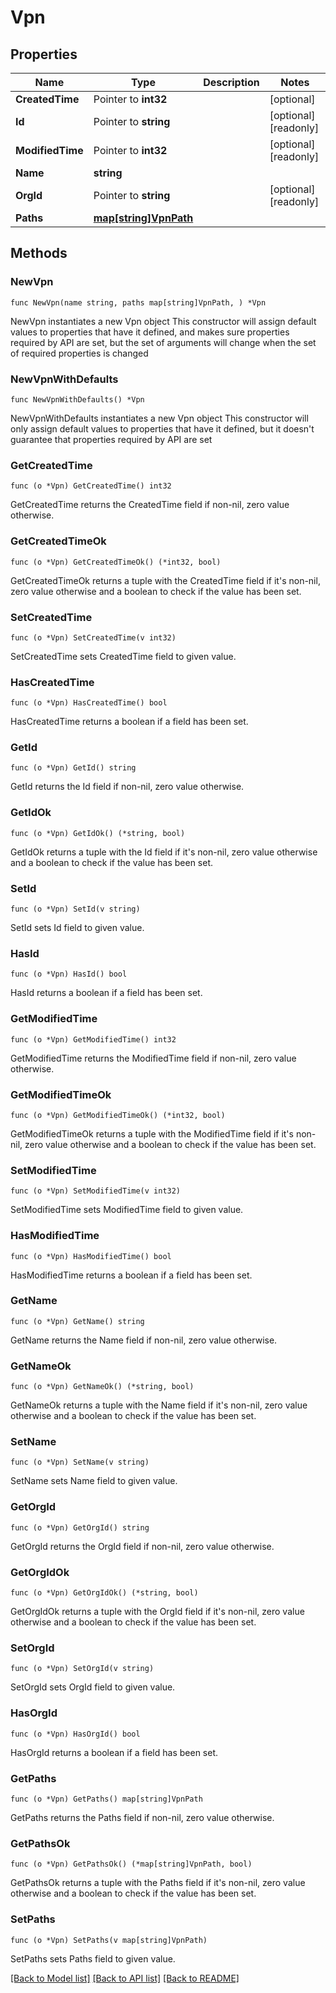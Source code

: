 # Vpn

## Properties

Name | Type | Description | Notes
------------ | ------------- | ------------- | -------------
**CreatedTime** | Pointer to **int32** |  | [optional] 
**Id** | Pointer to **string** |  | [optional] [readonly] 
**ModifiedTime** | Pointer to **int32** |  | [optional] [readonly] 
**Name** | **string** |  | 
**OrgId** | Pointer to **string** |  | [optional] [readonly] 
**Paths** | [**map[string]VpnPath**](VpnPath.md) |  | 

## Methods

### NewVpn

`func NewVpn(name string, paths map[string]VpnPath, ) *Vpn`

NewVpn instantiates a new Vpn object
This constructor will assign default values to properties that have it defined,
and makes sure properties required by API are set, but the set of arguments
will change when the set of required properties is changed

### NewVpnWithDefaults

`func NewVpnWithDefaults() *Vpn`

NewVpnWithDefaults instantiates a new Vpn object
This constructor will only assign default values to properties that have it defined,
but it doesn't guarantee that properties required by API are set

### GetCreatedTime

`func (o *Vpn) GetCreatedTime() int32`

GetCreatedTime returns the CreatedTime field if non-nil, zero value otherwise.

### GetCreatedTimeOk

`func (o *Vpn) GetCreatedTimeOk() (*int32, bool)`

GetCreatedTimeOk returns a tuple with the CreatedTime field if it's non-nil, zero value otherwise
and a boolean to check if the value has been set.

### SetCreatedTime

`func (o *Vpn) SetCreatedTime(v int32)`

SetCreatedTime sets CreatedTime field to given value.

### HasCreatedTime

`func (o *Vpn) HasCreatedTime() bool`

HasCreatedTime returns a boolean if a field has been set.

### GetId

`func (o *Vpn) GetId() string`

GetId returns the Id field if non-nil, zero value otherwise.

### GetIdOk

`func (o *Vpn) GetIdOk() (*string, bool)`

GetIdOk returns a tuple with the Id field if it's non-nil, zero value otherwise
and a boolean to check if the value has been set.

### SetId

`func (o *Vpn) SetId(v string)`

SetId sets Id field to given value.

### HasId

`func (o *Vpn) HasId() bool`

HasId returns a boolean if a field has been set.

### GetModifiedTime

`func (o *Vpn) GetModifiedTime() int32`

GetModifiedTime returns the ModifiedTime field if non-nil, zero value otherwise.

### GetModifiedTimeOk

`func (o *Vpn) GetModifiedTimeOk() (*int32, bool)`

GetModifiedTimeOk returns a tuple with the ModifiedTime field if it's non-nil, zero value otherwise
and a boolean to check if the value has been set.

### SetModifiedTime

`func (o *Vpn) SetModifiedTime(v int32)`

SetModifiedTime sets ModifiedTime field to given value.

### HasModifiedTime

`func (o *Vpn) HasModifiedTime() bool`

HasModifiedTime returns a boolean if a field has been set.

### GetName

`func (o *Vpn) GetName() string`

GetName returns the Name field if non-nil, zero value otherwise.

### GetNameOk

`func (o *Vpn) GetNameOk() (*string, bool)`

GetNameOk returns a tuple with the Name field if it's non-nil, zero value otherwise
and a boolean to check if the value has been set.

### SetName

`func (o *Vpn) SetName(v string)`

SetName sets Name field to given value.


### GetOrgId

`func (o *Vpn) GetOrgId() string`

GetOrgId returns the OrgId field if non-nil, zero value otherwise.

### GetOrgIdOk

`func (o *Vpn) GetOrgIdOk() (*string, bool)`

GetOrgIdOk returns a tuple with the OrgId field if it's non-nil, zero value otherwise
and a boolean to check if the value has been set.

### SetOrgId

`func (o *Vpn) SetOrgId(v string)`

SetOrgId sets OrgId field to given value.

### HasOrgId

`func (o *Vpn) HasOrgId() bool`

HasOrgId returns a boolean if a field has been set.

### GetPaths

`func (o *Vpn) GetPaths() map[string]VpnPath`

GetPaths returns the Paths field if non-nil, zero value otherwise.

### GetPathsOk

`func (o *Vpn) GetPathsOk() (*map[string]VpnPath, bool)`

GetPathsOk returns a tuple with the Paths field if it's non-nil, zero value otherwise
and a boolean to check if the value has been set.

### SetPaths

`func (o *Vpn) SetPaths(v map[string]VpnPath)`

SetPaths sets Paths field to given value.



[[Back to Model list]](../README.md#documentation-for-models) [[Back to API list]](../README.md#documentation-for-api-endpoints) [[Back to README]](../README.md)


